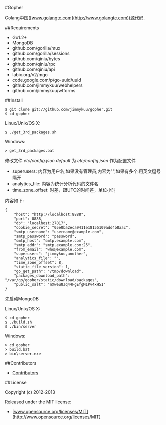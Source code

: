 #Gopher

Golang中国([www.golangtc.com](http://www.golangtc.com))源代码.

##Requirements

- Go1.2+
- MongoDB
- github.com/gorilla/mux
- github.com/gorilla/sessions
- github.com/qiniu/bytes
- github.com/qiniu/rpc
- github.com/qiniu/api
- labix.org/v2/mgo
- code.google.com/p/go-uuid/uuid
- github.com/jimmykuu/webhelpers
- github.com/jimmykuu/wtforms

##Install

    $ git clone git://github.com/jimmykuu/gopher.git
    $ cd gopher

Linux/Unix/OS X:

    $ ./get_3rd_packages.sh

Windows:

    > get_3rd_packages.bat

修改文件 *etc/config.json.default* 为 *etc/config.json* 作为配置文件

- superusers: 内容为用户名,如果没有管理员,内容为"",如果有多个,用英文逗号隔开
- analytics_file: 内容为统计分析代码的文件名
- time_zone_offset: 时差，跟UTC的时间差，单位小时

内容如下:

    {
        "host": "http://localhost:8888",
        "port": 8888,
        "db": "localhost:27017",
        "cookie_secret": "05e0ba2eca9411e18155109add4b8aac",
        "smtp_username": "username@example.com",
        "smtp_password": "password",
        "smtp_host": "smtp.example.com",
        "smtp_addr": "smtp.example.com:25",
        "from_email": "who@example.com",
        "superusers": "jimmykuu,another",
        "analytics_file": "",
        "time_zone_offset": 8,
        "static_file_version": 1,
        "go_get_path": "/tmp/download",
        "packages_download_path": "/var/go/gopher/static/download/packages",
        "public_salt": "nXweu8Jq44FgEfgM1Pv4xH51"
    }

先启动MongoDB

Linux/Unix/OS X:

    $ cd gopher
    $ ./build.sh
    $ ./bin/server

Windows:

    > cd gopher
    > build.bat
    > bin\server.exe

##Contributors

- [Contributors](https://github.com/jimmykuu/gopher/graphs/contributors)


##License

Copyright (c) 2012-2013

Released under the MIT license:

- [www.opensource.org/licenses/MIT](http://www.opensource.org/licenses/MIT)

